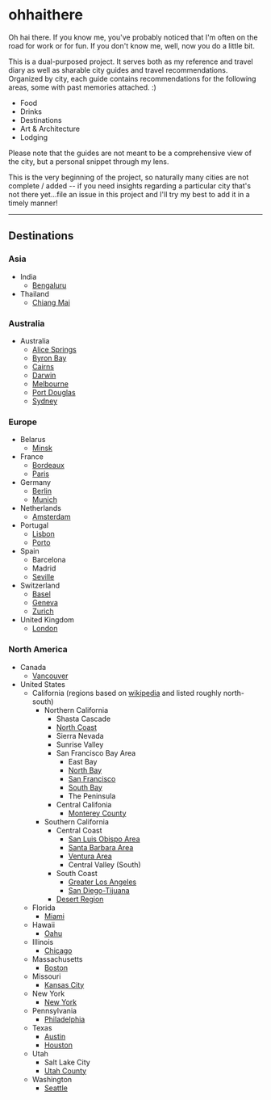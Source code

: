 # ohhaithere

Oh hai there. If you know me, you've probably noticed that I'm often on the road for work or for fun. If you don't know me, well, now you do a little bit.

This is a dual-purposed project. It serves both as my reference and travel diary as well as sharable city guides and travel recommendations. Organized by city, each guide contains recommendations for the following areas, some with past memories attached. :) 
- Food
- Drinks
- Destinations
- Art & Architecture
- Lodging

Please note that the guides are not meant to be a comprehensive view of the city, but a personal snippet through my lens.

This is the very beginning of the project, so naturally many cities are not complete / added -- if you need insights regarding a particular city that's not there yet...file an issue in this project and I'll try my best to add it in a timely manner!

----------

## Destinations

### Asia

- India
    - [Bengaluru](asia/india/bengaluru.md)
- Thailand
    - [Chiang Mai](asia/thailand/chiang-mai.md)

### Australia

- Australia
    - [Alice Springs](australia/australia/alice-springs.md)
    - [Byron Bay](australia/australia/byron-bay.md)
    - [Cairns](australia/australia/cairns.md)
    - [Darwin](australia/australia/darwin.md)
    - [Melbourne](australia/australia/melbourne.md)
    - [Port Douglas](australia/australia/port-douglas.md)
    - [Sydney](australia/australia/sydney.md)

### Europe

- Belarus
    - [Minsk](europe/belarus/minsk.md)
- France
    - [Bordeaux](/europe/france/bordeaux.md)
    - [Paris](/europe/france/paris.md)
- Germany
    - [Berlin](europe/germany/berlin.md)
    - [Munich](europe/germany/munich.md)
- Netherlands
    - [Amsterdam](europe/netherlands/amsterdam.md)
- Portugal
    - [Lisbon](/europe/portugal/lisbon.md)
    - [Porto](/europe/portugal/porto.md)
- Spain
    - Barcelona
    - Madrid
    - [Seville](/europe/spain/seville.md)
- Switzerland
    - [Basel](europe/switzerland/basel.md)
    - [Geneva](europe/switzerland/geneva.md)
    - [Zurich](europe/switzerland/zurich.md)
- United Kingdom
    - [London](europe/united-kingdom/london.md)

### North America

- Canada
    - [Vancouver](north-america/canada/vancouver.md)
- United States
    - California (regions based on [wikipedia](https://en.wikipedia.org/wiki/List_of_regions_of_California) and listed roughly north-south)
        - Northern California
            - Shasta Cascade
            - [North Coast](north-america/united-states/california/north/north-coast.md)
            - Sierra Nevada
            - Sunrise Valley
            - San Francisco Bay Area 
                - East Bay
                - [North Bay](north-america/united-states/california/north/north-bay.md)
                - [San Francisco](north-america/united-states/california/north/san-francisco.md)
                - [South Bay](north-america/united-states/california/north/south-bay.md)
                - The Peninsula
            - Central Califonia
                - [Monterey County](north-america/united-states/california/north/monterey-county.md)
        - Southern California
            - Central Coast
                - [San Luis Obispo Area](north-america/united-states/california/south/san-luis-obispo.md)
                - [Santa Barbara Area](north-america/united-states/california/south/santa-barbara.md)
                - [Ventura Area](north-america/united-states/california/south/ventura.md)
                - Central Valley (South)
            - South Coast
                - [Greater Los Angeles](north-america/united-states/california/south/greater-los-angeles.md)
                - [San Diego-Tijuana](north-america/united-states/california/south/san-diego-tijuana.md)
            - [Desert Region](north-america/united-states/california/south/desert-region.md)
    - Florida
        - [Miami](north-america/united-states/florida/miami.md)
    - Hawaii
        - [Oahu](north-america/united-states/hawaii/oahu.md)
    - Illinois
        - [Chicago](north-america/united-states/illinois/chicago.md)
    - Massachusetts
        - [Boston](north-america/united-states/massachusetts/boston.md)
    - Missouri
        - [Kansas City](north-america/united-states/missouri/kansas-city.md)
    - New York
        - [New York](north-america/united-states/new-york/new-york.md)
    - Pennsylvania
        - [Philadelphia](north-america/united-states/pennsylvania/philadelphia.md)
    - Texas
        - [Austin](north-america/united-states/texas/austin.md)
        - [Houston](north-america/united-states/texas/houston.md)
    - Utah
        - Salt Lake City
        - [Utah County](north-america/united-states/utah/utah-county.md)
    - Washington
        - [Seattle](north-america/united-states/washington/seattle.md)
    
